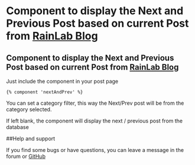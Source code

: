 # Component to display the Next and Previous Post based on current Post from  [RainLab Blog](https://octobercms.com/plugin/rainlab-blog)
## Component to display the Next and Previous Post based on current Post from  [RainLab Blog](https://octobercms.com/plugin/rainlab-blog)

Just include the component in your post page

	{% component 'nextAndPrev' %}

You can set a category filter, this way the Next/Prev post will be from the category selected.

If left blank, the component will display the next / previous post from the database

##Help and support

If you find some bugs or have questions, you can leave a message in the forum or [GitHub](https://github.com/sanPuerquitoProgramador/next-and-prev-post)